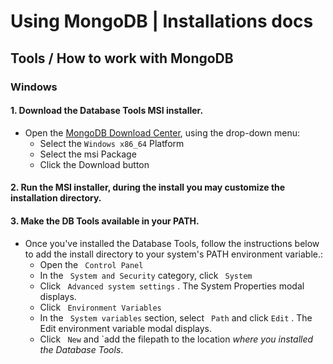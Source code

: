 # Using MongoDB | Installations docs

## Tools / How to work with MongoDB

### Windows
#### 1. Download the Database Tools MSI installer.
- Open the [MongoDB Download Center](https://www.mongodb.com/try/download/database-tools?tck=docs_databasetools), using the drop-down menu:
  - Select the `Windows x86_64` Platform
  - Select the msi Package
  - Click the Download button

#### 2. Run the MSI installer, during the install you may customize the installation directory.

#### 3. Make the DB Tools available in your PATH.
- Once you've installed the Database Tools, follow the instructions below to add the install directory to your system's PATH environment variable.:
  - Open the ` Control Panel` 
  - In the ` System and Security` category, click ` System` 
  - Click ` Advanced system settings` . The System Properties modal displays.
  - Click ` Environment Variables` 
  - In the ` System variables`  section, select ` Path`  and click `Edit` . The Edit environment variable modal displays.
  - Click ` New`  and `add the filepath to the location *where you installed the Database Tools*.
 


 
<!--
### 1. Configuration:
- `Chart.yaml` (add dependencies)
 ```yaml
apiVersion: v2
name: demo-app
description: A Helm chart for Kubernetes

# A chart can be either an 'application' or a 'library' chart.
#
# Application charts are a collection of templates that can be packaged into versioned archives
# to be deployed.
#
# Library charts provide useful utilities or functions for the chart developer. They're included as
# a dependency of application charts to inject those utilities and functions into the rendering
# pipeline. Library charts do not define any templates and therefore cannot be deployed.
type: application

# This is the chart version. This version number should be incremented each time you make changes
# to the chart and its templates, including the app version.
# Versions are expected to follow Semantic Versioning (https://semver.org/)
version: 0.1.0

# This is the version number of the application being deployed. This version number should be
# incremented each time you make changes to the application. Versions are not expected to
# follow Semantic Versioning. They should reflect the version the application is using.
# It is recommended to use it with quotes.
appVersion: "1.16.0"

dependencies:
#  - name: mariadb
#    version: 9.7.0
#    repository: https://charts.bitnami.com/bitnami
#    condition: mariadb.enabled
  - name: mongodb
    version: 10.28.6
    repository: https://charts.bitnami.com/bitnami
    condition: mongodb.enabled
```

<br>

- `values.yaml` (config)
```yaml
# Default values for demo-app.
# This is a YAML-formatted file.
# Declare variables to be passed into your templates.

replicaCount: 1

image:
  repository: nnbaocuong99/demo-gitlabci
  pullPolicy: Always
  # Overrides the image tag whose default is the chart appVersion.
  tag: "1.0"

imagePullSecrets: []
nameOverride: ""
fullnameOverride: ""

serviceAccount:
  # Specifies whether a service account should be created
  create: true
  # Annotations to add to the service account
  annotations: {}
  # The name of the service account to use.
  # If not set and create is true, a name is generated using the fullname template
  name: ""

podAnnotations: {}

podSecurityContext: {}
  # fsGroup: 2000

securityContext: {}
  # capabilities:
  #   drop:
  #   - ALL
  # readOnlyRootFilesystem: true
  # runAsNonRoot: true
  # runAsUser: 1000

service:
  type: NodePort
  port: 80

ingress:
  enabled: false
  className: ""
  annotations: {}
    # kubernetes.io/ingress.class: nginx
    # kubernetes.io/tls-acme: "true"
  hosts:
    - host: chart-example.local
      paths:
        - path: /
          pathType: ImplementationSpecific
  tls: []
  #  - secretName: chart-example-tls
  #    hosts:
  #      - chart-example.local

resources:
  # We usually recommend not to specify default resources and to leave this as a conscious
  # choice for the user. This also increases chances charts run on environments with little
  # resources, such as Minikube. If you do want to specify resources, uncomment the following
  # lines, adjust them as necessary, and remove the curly braces after 'resources:'.
  limits:
    cpu: 100m
    memory: 128Mi
  requests:
    cpu: 100m
    memory: 128Mi

autoscaling:
  enabled: false
  minReplicas: 1
  maxReplicas: 100
  targetCPUUtilizationPercentage: 80
  # targetMemoryUtilizationPercentage: 80

nodeSelector: {}

tolerations: []

affinity: {}

mongodb:
  enabled: true
  nameOverride: "mongodb"
  fullnameOverride: "mongodb"
  architecture: "standalone"
  auth:
    rootUser: "admin"
    rootPassword: "erdG8qxerVfMPxTd8VHs"
  service:
    type: NodePort
    nodePort: 32368
  persistence:
    enabled: false
    #existingClaim: "pvc-my-nextpay-tech-mongodb"
# mariadb:
#   enabled: true
#   image:
#     debug: true
#   nameOverride: "mariadb"
#   fullnameOverride: "mariadb"
#   architecture: "standalone"
#   auth:
#     rootPassword: "44Xb7YDFgKHgp7kYLXzb"
#     password: "rL43Ydk8DmYUKYmurML3"
#   primary:
#     resources:
#       requests:
#         cpu: "1000m"
#         memory: "1536Mi"
#       limits:
#         cpu: "1000m"
#         memory: "1536Mi"
#     nodeSelector:
#       kubernetes.io/hostname: payment-node15
#     tolerations:
#       - key: "vn.nextpay/pod"
#         operator: "Equal"
#         value: "storage"
#         effect: "NoSchedule"
#     service:
#       type: NodePort
#       nodePort: 32268
#     persistence:
#       enabled: true
#       existingClaim: "pvc-my-nextpay-tech-mariadb"
#   volumePermissions:
#     enabled: true
```
### Commit it on ArgoCd
![image](https://github.com/nnbaocuong99/Database/assets/100349044/4755f8cf-92c2-441f-b480-45a317eb8e7e)

### `Dump` and `Restore` data MongoDB
Assuming that we have a remote MongoDB machine running and wish to create a snapshot of that database on a local machine, this can be done using the mongodump command on the primary node. We just need to indicate the host and port number (the default is port 27017) for the remote server, and provide some argument parameters like the name of the database, our user name, and our password. Finally, we indicate the dump directory we want to create the snapshot in.

```ruby
mongodump -h sample.mongodbhost.com:27017 -d DATABASE_NAME -u USER_NAME -p SAMPLE_PASSWORD -o ~/Desktop
```

One of the best practices of backing up large databases is splitting them up. You can pass a query into mongodump using the --query parameter so that you, in case of a failure, are able to use some kind of timestamp/ordering field in your collection to resume the backup process.

In order to restore a database with a saved snapshot, we just have to use the mongorestore command. It restores data by connecting to a running mongod directly. You can limit the output from the database by running restore in quiet mode using the --quiet option. Once more, we provide the MongoDB host and port, along with the user name, database name, and password. Finally, we provide the output directory.

```ruby
mongorestore --host sample.mongohost.com --port 27017 --username USER_NAME --password SAMPLE_PASSWORD --db DATABASE_NAME .
```
MongoDB enables users to back up and restore their databases. A database can be backed up and restored using either MongoDB backup and restore utilities or the cloud database platform MongoDB Atlas.



<!--
### How to Back Up and Restore MongoDB
<details>
<summary><samp>&#9776;</samp> click to expand <Back Up and Restore MongoDB> </summary>
<br>

#### 1. This repo will cover the following:
- Back up and restore with the [MongoDB tools](https://www.mongodb.com/docs/manual/tutorial/backup-and-restore-tools/?_ga=2.156187707.1254817124.1686623984-2025668380.1686623984)
- Back up and restore using [MongoDB Atlas](https://www.mongodb.com/docs/manual/core/backups/?_ga=2.156187707.1254817124.1686623984-2025668380.1686623984#back-up-with-atlas)
- Best practices for Backup and Restore
- The difference between logical and physical backups in MongoDB
- An example of how to back up and restore using both the MongoDB tools and MongoDB Atlas

<br>

#### 2. The MongoDB Backup and Restore Tool
The MongoDB Backup and Restore Tool allows you to encapsulate the state of a cluster and return to that state at any time. This helps protect you from data loss, as you can restore a database to a MongoDB instance using a created copy of that instance. Backups created with plain MongoDB Backup and Restore tools are logical backups, and they make use of the [BSON data type](https://www.mongodb.com/docs/manual/reference/bson-types/?_ga=2.202381713.1254817124.1686623984-2025668380.1686623984). MongoDB Atlas can work with both logical and physical backups.

<br>
  
#### 3. MongoDB Atlas Backup and Restore
MongoDB Atlas allows the user to create backups using the [cloud backup system](https://docs.atlas.mongodb.com/backup/cloud-backup/overview/?_ga=2.195385004.1254817124.1686623984-2025668380.1686623984). MongoDB Cloud Backups are created using the native snapshot functionality of the cluster’s cloud service provider.

MongoDB Atlas supports cloud backups for clusters served on the following hosting platforms:
- Google Cloud Platform (GCP)
- Amazon Web Services (AWS)
- Microsoft Azure

The [restore function](https://docs.atlas.mongodb.com/backup/cloud-backup/restore/?_ga=2.195385004.1254817124.1686623984-2025668380.1686623984) in MongoDB Atlas lets the user restore to either a replica set or a sharded cluster, as long as the destination uses the same encryption provider as the snapshot cluster of origin. The target cluster must also be using either the same version of MongoDB or a newer version than the snapshot cluster. [Legacy backups](https://docs.atlas.mongodb.com/backup/legacy-backup/overview/?_ga=2.121075336.1254817124.1686623984-2025668380.1686623984) are supported but deprecated.

The MongoDB Atlas backup feature incrementally backs up the data in a specified cluster, and you can restore from these snapshots or from any point in time within the past 24 hours. [The cloud backup and cloud restore functions](https://docs.atlas.mongodb.com/backup/cloud-backup/restore/?_ga=2.199014063.1254817124.1686623984-2025668380.1686623984) remain the preferred method of managing backups.

<br>

#### 4. MongoDB Backup and Restore Best Practices

There are some best practices you should follow when using the MongoDB backup and restore services for your MongoDB clusters.
- MongoDB uses both regular JSON and Binary JSON (BSON) file formats. It’s better to use BSON when backing up and restoring. While JSON is easy to work with, it doesn’t support all of the data types that BSON supports, and it may lead to the loss of fidelity.

- You don’t need to explicitly create a MongoDB database, as it will be automatically created when you specify a database to import from. Similarly, a structure for a collection will be created whenever the first document is inserted into the database.

- When creating a new cluster, you have the option to turn on cloud backup. While you can also enable cloud backups when modifying an existing cluster, you should turn this feature on by default, as it will prevent data loss.

- If a snapshot fails, Atlas will automatically attempt to create another snapshot. While you can use a fallback snapshot to restore a cluster, it should only be done when absolutely necessary. Fallback snapshots are created using a different process, and they may have inconsistent data.

- Use secondary servers for backups as this helps avoid degrading the performance of the primary node.

- Time the backup of data sets around periods of low bandwidth/traffic. Backups can take a long time, especially if the data sets are quite large.

- Use a replica set connection string when using unsupervised scripts. A standalone connection string will fail if the MongoDB host proves unavailable.

<br>

#### 5. Backup Types
There are two types of backups in MongoDB: `logical backups` and `physical backups`

- Logical Backups 
  - Logical backups dump data from databases into backup files, formatted as a BSON file. During the logical backup process, client APIs are used to get the data from the server. The data is encrypted, serialized, and written as either a “.bson,” “.json,” or “.csv” file, depending on the backup utility used. If you have enabled field level encryption, backing up data will ensure that the field remains encrypted.
  - MongoDB supplies two utilities to manage logical backups: Mongodump and Mongorestore.
  - The Mongodump command dumps a backup of the database into the “.bson” format, and this can be restored by providing the logical statements found in the dump file to the databases.
  - The Mongorestore command is used to restore the dump files created by Mongodump. Index creation happens after the data is restored.
  - Logical backups copy the data itself. They don’t copy any of the physical files relating to the data (like control files, log files, executables, etc.). They are typically used to archive databases, verify database structures, and move databases across different environments and operating systems.
  - If you have one server that contains a collection you need in another server, you could use a MongoDB logical backup to migrate the collection from the original server to the target server.

- Physical Backups
  - Physical backups are snapshots of the data files in MongoDB at a given point in time. The snapshots can be used to cleanly recover the database, as they include all the data found when the snapshot was created. Physical backups are critical when attempting to back up large databases quickly.
  - There are currently no provided, out-of-the-box solutions for creating physical backups with MongoDB. While you can create physical backups with LVM snapshots or block storage volume snapshots, it’s easier to use MongoDB Atlas. When using MongoDB Atlas, you can utilize any disk snapshot created by your cloud service provider. Alternatively, cloud backups can be made using either the [MongoDB Cloud Manager](https://www.mongodb.com/cloud/cloud-manager?tck=docs_server) or the [Ops Manager](https://docs.opsmanager.mongodb.com/current/?_ga=2.233733406.1254817124.1686623984-2025668380.1686623984)
  - Physical backups make copies of all the physical files that belong to a database, such as the data files, control files, and log files. The database files are saved onto a type of storage media, and they can then be used to restore a database system if there is damage to the system. You could use a physical backup snapshot alongside MongoDB Atlas to recover a lost or damaged database.
  - MongoDB Atlas can be used to restore both logical and physical backups.

<br>

#### 6. How to Back Up and Restore a MongoDB Database
Now, we’ll take a look at how to create a MongoDB backup database and restore that database. We’ll do this with both MongoDB Atlas and with the Mongodump and Mongorestore utilities.

<br>

#### 7. Using MongoDB Atlas
When using MongoDB Atlas, the snapshots are created by your cloud service provider, so be sure to refer to the corresponding documentation to configure your snapshots. Once a snapshot has been taken, you can use the [cloud restore](https://docs.atlas.mongodb.com/backup/cloud-backup/restore?_ga=2.132406542.1254817124.1686623984-2025668380.1686623984#std-label-restoration-cloud-provider-snapshot) option in MongoDB Atlas.

After ensuring that the Atlas cluster of choice can’t receive client requests or choosing to restore to a new Atlas cluster, simply navigate to the “Clusters” view in MongoDB Atlas. Afterwards, select “Backup,” choose a snapshot to restore, and then follow the prompts to restore your cluster.

![image](https://github.com/nnbaocuong99/Database/assets/100349044/ee846302-7685-46a1-963d-8f6379a52688)

<div align="center">  
  Now, let’s look at how to back up and restore using the MongoDB utilities.
  </div>

#### 8. Using MongoDB Backup and Restore Tools
Assuming that we have a remote MongoDB machine running and wish to create a snapshot of that database on a local machine, this can be done using the mongodump command on the primary node. We just need to indicate the host and port number (the default is port 27017) for the remote server, and provide some argument parameters like the name of the database, our user name, and our password. Finally, we indicate the dump directory we want to create the snapshot in.

```ruby
mongodump -h sample.mongodbhost.com:27017 -d DATABASE_NAME -u USER_NAME -p SAMPLE_PASSWORD -o ~/Desktop
```

One of the best practices of backing up large databases is splitting them up. You can pass a query into mongodump using the --query parameter so that you, in case of a failure, are able to use some kind of timestamp/ordering field in your collection to resume the backup process.

In order to restore a database with a saved snapshot, we just have to use the mongorestore command. It restores data by connecting to a running mongod directly. You can limit the output from the database by running restore in quiet mode using the --quiet option. Once more, we provide the MongoDB host and port, along with the user name, database name, and password. Finally, we provide the output directory.

```ruby
mongorestore --host sample.mongohost.com --port 27017 --username USER_NAME --password SAMPLE_PASSWORD --db DATABASE_NAME .
```
MongoDB enables users to back up and restore their databases. A database can be backed up and restored using either MongoDB backup and restore utilities or the cloud database platform MongoDB Atlas.

<br>
</details>
-->
